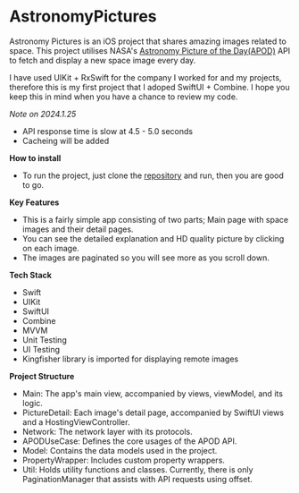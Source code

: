 # AstronomyPictures

Astronomy Pictures is an iOS project that shares amazing images related to space.
This project utilises NASA's [Astronomy Picture of the Day(APOD)](https://api.nasa.gov/) API to fetch and display a new space image every day.

I have used UIKit + RxSwift for the company I worked for and my projects, therefore this is my first project that I adoped SwiftUI + Combine. I hope you keep this in mind when you have a chance to review my code.

_Note on 2024.1.25_
- API response time is slow at 4.5 - 5.0 seconds
- Cacheing will be added

**How to install**

- To run the project, just clone the [repository](https://github.com/vanjang/AstronomyPictures.git) and run, then you are good to go.


**Key Features**

- This is a fairly simple app consisting of two parts; Main page with space images and their detail pages.
- You can see the detailed explanation and HD quality picture by clicking on each image.
- The images are paginated so you will see more as you scroll down.


**Tech Stack**

- Swift
- UIKit
- SwiftUI
- Combine
- MVVM
- Unit Testing
- UI Testing
- Kingfisher library is imported for displaying remote images


**Project Structure**

- Main: The app's main view, accompanied by views, viewModel, and its logic.
- PictureDetail: Each image's detail page, accompanied by SwiftUI views and a HostingViewController.
- Network: The network layer with its protocols.
- APODUseCase: Defines the core usages of the APOD API.
- Model: Contains the data models used in the project.
- PropertyWrapper: Includes custom property wrappers.
- Util: Holds utility functions and classes. Currently, there is only PaginationManager that assists with API requests using offset.
 
